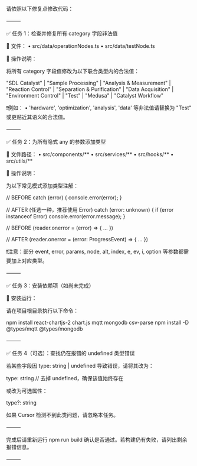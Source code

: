 请依照以下修复点修改代码：

⸻

✅ 任务 1：检查并修复所有 category 字段非法值

📁 文件：
	•	src/data/operationNodes.ts
	•	src/data/testNode.ts

🔧 操作说明：

将所有 category 字段值修改为以下联合类型内的合法值：

"SDL Catalyst" | "Sample Processing" | "Analysis & Measurement" | "Reaction Control" | "Separation & Purification" | "Data Acquisition" | "Environment Control" | "Test" | "Medusa" | "Catalyst Workflow"

❗例如：
	•	'hardware', 'optimization', 'analysis', 'data' 等非法值请替换为 "Test" 或更贴近其语义的合法值。

⸻

✅ 任务 2：为所有隐式 any 的参数添加类型

📁 文件路径：
	•	src/components/**
	•	src/services/**
	•	src/hooks/**
	•	src/utils/**

🔧 操作说明：

为以下常见模式添加类型注解：

// BEFORE
catch (error) {
  console.error(error);
}

// AFTER (任选一种，推荐使用 Error)
catch (error: unknown) {
  if (error instanceof Error) console.error(error.message);
}

// BEFORE
(reader.onerror = (error) => { ... })

// AFTER
(reader.onerror = (error: ProgressEvent<FileReader>) => { ... })

❗注意：部分 event, error, params, node, alt, index, e, ev, i, option 等参数都需要加上对应类型。

⸻

✅ 任务 3：安装依赖项（如尚未完成）

🧪 安装运行：

请在项目根目录执行以下命令：

npm install react-chartjs-2 chart.js mqtt mongodb csv-parse
npm install -D @types/mqtt @types/mongodb



⸻

✅ 任务 4（可选）：查找仍在报错的 undefined 类型错误

若某些字段因 type: string | undefined 导致错误，请将其改为：

type: string  // 去掉 undefined，确保该值始终存在

或改为可选属性：

type?: string

如果 Cursor 检测不到此类问题，请忽略本任务。

⸻

完成后请重新运行 npm run build 确认是否通过。若构建仍有失败，请列出剩余报错信息。

⸻

